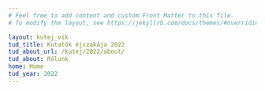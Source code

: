 ```yaml
---
# Feel free to add content and custom Front Matter to this file.
# To modify the layout, see https://jekyllrb.com/docs/themes/#overriding-theme-defaults

layout: kutej_vik
tud_title: Kutatók éjszakája 2022 
tud_about_url: /kutej/2022/about/
tud_about: Rólunk
home: Home
tud_year: 2022
---
```

